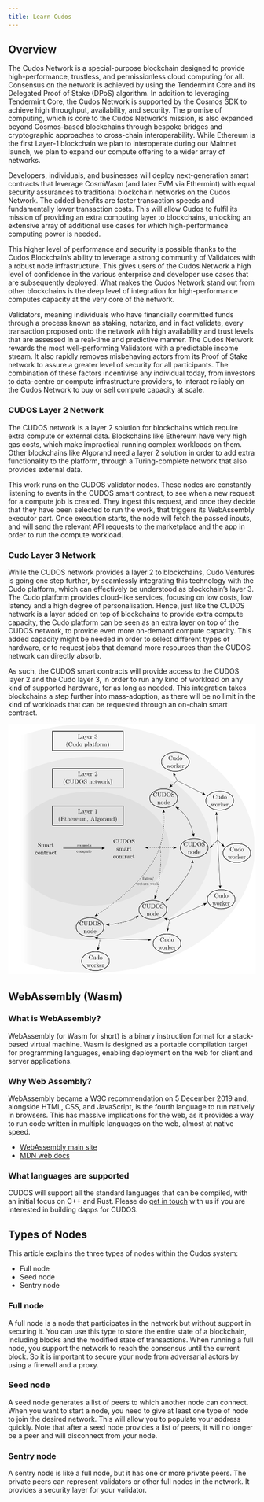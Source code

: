 ```yaml
---
title: Learn Cudos
---
```


## Overview

The Cudos Network is a special-purpose blockchain designed to provide high-performance, trustless, and permissionless cloud computing for all. Consensus on the network is achieved by using the Tendermint Core and its Delegated Proof of Stake (DPoS) algorithm. In addition to leveraging Tendermint Core, the Cudos Network is supported by the Cosmos SDK to achieve high throughput, availability, and security. The promise of computing, which is core to the Cudos Network’s mission, is also expanded beyond Cosmos-based blockchains through bespoke bridges and cryptographic approaches to cross-chain interoperability. While Ethereum is the first Layer-1 blockchain we plan to interoperate during our Mainnet launch, we plan to expand our compute offering to a wider array of networks.

Developers, individuals, and businesses will deploy next-generation smart contracts that leverage CosmWasm (and later EVM via Ethermint) with equal security assurances to traditional blockchain networks on the Cudos Network. The added benefits are faster transaction speeds and fundamentally lower transaction costs. This will allow Cudos to fulfil its mission of providing an extra computing layer to blockchains, unlocking an extensive array of additional use cases for which high-performance computing power is needed.

This higher level of performance and security is possible thanks to the Cudos Blockchain’s ability to leverage a strong community of Validators with a robust node infrastructure. This gives users of the Cudos Network a high level of confidence in the various enterprise and developer use cases that are subsequently deployed. What makes the Cudos Network stand out from other blockchains is the deep level of integration for high-performance computes capacity at the very core of the network.

Validators, meaning individuals who have financially committed funds through a process known as staking, notarize, and in fact validate, every transaction proposed onto the network with high availability and trust levels that are assessed in a real-time and predictive manner. The Cudos Network rewards the most well-performing Validators with a predictable income stream. It also rapidly removes misbehaving actors from its Proof of Stake network to assure a greater level of security for all participants. The combination of these factors incentivise any individual today, from investors to data-centre or compute infrastructure providers, to interact reliably on the Cudos Network to buy or sell compute capacity at scale.

<!-- TODO

## CUDOS Token

### Tokenomics

### Utility

## Cudos Validators

## Cudos Staking

-->

### CUDOS Layer 2 Network

The CUDOS network is a layer 2 solution for blockchains which require extra compute or external data. Blockchains like Ethereum have very high gas costs, which make impractical running complex workloads on them. Other blockchains like Algorand need a layer 2 solution in order to add extra functionality to the platform, through a Turing-complete network that also provides external data.

This work runs on the CUDOS validator nodes. These nodes are constantly listening to events in the CUDOS smart contract, to see when a new request for a compute job is created. They ingest this request, and once they decide that they have been selected to run the work, that
triggers its WebAssembly executor part. Once execution starts, the node will fetch the passed inputs, and will send the relevant API requests to the marketplace and the app in order to run the compute workload.

### Cudo Layer 3 Network

While the CUDOS network provides a layer 2 to blockchains, Cudo Ventures is going one step further, by seamlessly integrating this technology with the Cudo platform, which can effectively be understood as blockchain’s layer 3. The Cudo platform provides cloud-like services, focusing on low costs, low latency and a high degree of personalisation. Hence, just like the CUDOS network is a layer added on top of blockchains to provide extra compute capacity, the Cudo platform can be seen as an extra layer on top of the CUDOS network, to provide even more on-demand compute capacity. This added capacity might be needed in order to select different types of hardware, or to request jobs that demand more resources than the CUDOS network can directly absorb.

As such, the CUDOS smart contracts will provide access to the CUDOS layer 2 and the Cudo layer 3, in order to run any kind of workload on any kind of supported hardware, for as long as needed. This integration takes blockchains a step further into mass-adoption, as there will be no limit in the kind of workloads that can be requested through an on-chain smart contract.

![CUDOS and Cudo connection diagram](./semicudocudos.png)

## WebAssembly (Wasm)

### What is WebAssembly?

WebAssembly (or Wasm for short) is a binary instruction format for a stack-based virtual machine. Wasm is designed as a portable compilation target for programming languages, enabling deployment on the web for client and server applications.

### Why Web Assembly?

WebAssembly became a W3C recommendation on 5 December 2019 and, alongside HTML, CSS, and JavaScript, is the fourth language to run natively in browsers. This has massive implications for the web, as it provides a way to run code written in multiple languages on the web, almost at native speed.

- [WebAssembly main site](https://webassembly.org/)
- [MDN web docs](https://developer.mozilla.org/en-US/docs/WebAssembly)

### What languages are supported

CUDOS will support all the standard languages that can be compiled, with an initial focus on C++ and Rust. Please do [get in touch](https://www.cudos.org/#contact-us) with us if you are interested in building dapps for CUDOS.

## Types of Nodes

This article explains the three types of nodes within the Cudos system:
* Full node
* Seed node
* Sentry node

### Full node

A full node is a node that participates in the network but without support in securing it. You can use this type to store the entire state of a blockchain, including blocks and the modified state of transactions. When running a full node, you support the network to reach the consensus until the current block. So it is important to secure your node from adversarial actors by using a firewall and a proxy.

### Seed node

A seed node generates a list of peers to which another node can connect. When you want to start a node, you need to give at least one type of node to join the desired network. This will allow you to populate your address quickly. Note that after a seed node provides a list of peers, it will no longer be a peer and will disconnect from your node.

### Sentry node

A sentry node is like a full node, but it has one or more private peers. The private peers can represent validators or other full nodes in the network. It provides a security layer for your validator.
